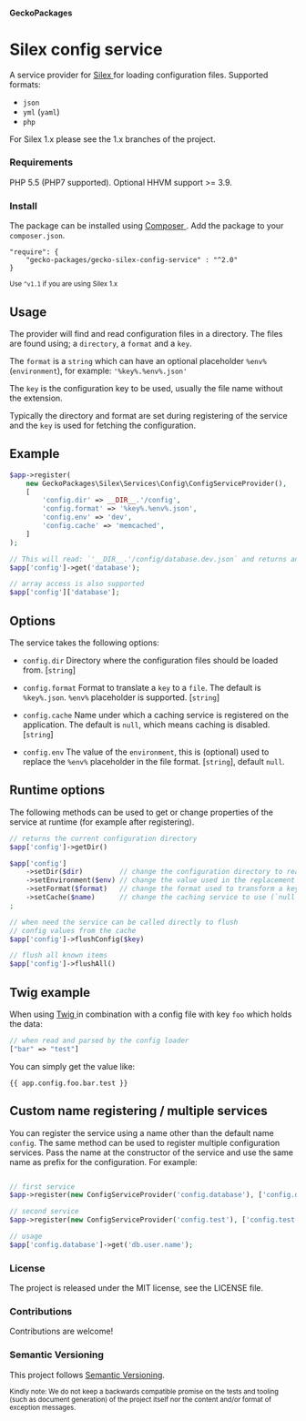 #### GeckoPackages

# Silex config service

A service provider for [ Silex ](http://silex.sensiolabs.org) for loading configuration files.
Supported formats:
* `json`
* `yml` (`yaml`)
* `php`

For Silex 1.x please see the 1.x branches of the project.

### Requirements

PHP 5.5 (PHP7 supported). Optional HHVM support >= 3.9.

### Install

The package can be installed using [ Composer ](https://getcomposer.org/).
Add the package to your `composer.json`.

```
"require": {
    "gecko-packages/gecko-silex-config-service" : "^2.0"
}
```

<sub>Use `^v1.1` if you are using Silex 1.x</sub>

## Usage

The provider will find and read configuration files in a directory. The files are found
using; a `directory`, a `format` and a `key`.

The `format` is a `string` which can have an optional placeholder `%env%` (`environment`),
for example: `'%key%.%env%.json'`

The `key` is the configuration key to be used, usually the file name without the extension.

Typically the directory and format are set during registering of the service and the
`key` is used for fetching the configuration.

## Example

```php
$app->register(
    new GeckoPackages\Silex\Services\Config\ConfigServiceProvider(),
    [
        'config.dir' => __DIR__.'/config',
        'config.format' => '%key%.%env%.json',
        'config.env' => 'dev',
        'config.cache' => 'memcached',
    ]
);

// This will read: `'__DIR__.'/config/database.dev.json` and returns an array with values.
$app['config']->get('database');

// array access is also supported
$app['config']['database'];
```

## Options

The service takes the following options:

* `config.dir`
  Directory where the configuration files should be loaded from. [`string`]

* `config.format`
  Format to translate a `key` to a `file`. The default is `%key%.json`.
  `%env%` placeholder is supported. [`string`]

* `config.cache`
  Name under which a caching service is registered on the application.
  The default is `null`, which means caching is disabled. [`string`]

* `config.env`
  The value of the `environment`, this is (optional) used to replace the
  `%env%` placeholder in the file format. [`string`], default `null`.

## Runtime options

The following methods can be used to get or change properties of the service at runtime (for example after registering).

```php
// returns the current configuration directory
$app['config']->getDir()

$app['config']
    ->setDir($dir)         // change the configuration directory to read from
    ->setEnvironment($env) // change the value used in the replacement of `%env%` in the `format`.
    ->setFormat($format)   // change the format used to transform a key to a file name
    ->setCache($name)      // change the caching service to use (`null` to disable)
;

// when need the service can be called directly to flush
// config values from the cache
$app['config']->flushConfig($key)

// flush all known items
$app['config']->flushAll()
```

## Twig example

When using [ Twig ](http://twig.sensiolabs.org/) in combination with a config file with key `foo` which holds the data:
```php
// when read and parsed by the config loader
["bar" => "test"]
```

You can simply get the value like:

```twig
{{ app.config.foo.bar.test }}
```
## Custom name registering / multiple services

You can register the service using a name other than the default name `config`.
The same method can be used to register multiple configuration services.
Pass the name at the constructor of the service and use the same name as prefix for the configuration.
For example:

```php

// first service
$app->register(new ConfigServiceProvider('config.database'), ['config.database.dir' => $configDatabaseDir]);

// second service
$app->register(new ConfigServiceProvider('config.test'), ['config.test.dir' => $configTestDir]);

// usage
$app['config.database']->get('db.user.name');

```

### License

The project is released under the MIT license, see the LICENSE file.

### Contributions

Contributions are welcome!

### Semantic Versioning

This project follows [Semantic Versioning](http://semver.org/).

<sub>Kindly note:
We do not keep a backwards compatible promise on the tests and tooling (such as document generation) of the project itself
nor the content and/or format of exception messages.</sub>
